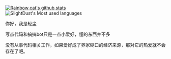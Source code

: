 [![Rainbow cat's github stats](https://github-readme-stats.vercel.app/api?username=SlightDust&show_icons=true)](#)  
![SlightDust's Most used languages](https://github-readme-stats.vercel.app/api/top-langs/?username=SlightDust&layout=compact&hide_border=true&langs_count=10)

你好，我是轻尘  

写点代码和搞搞bot只是一点小爱好，懂的东西并不多

没有从事代码相关工作，如果爱好成了养家糊口的经济来源，那对它的热爱就不会存在了吧。

